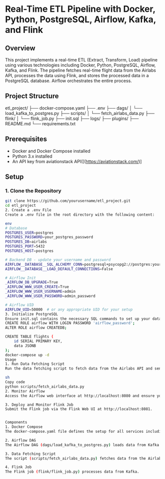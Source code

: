 # Real-Time ETL Pipeline with Docker, Python, PostgreSQL, Airflow, Kafka, and Flink

## Overview

This project implements a real-time ETL (Extract, Transform, Load) pipeline using various technologies including Docker, Python, PostgreSQL, Airflow, Kafka, and Flink. The pipeline fetches real-time flight data from the Airlabs API, processes the data using Flink, and stores the processed data in a PostgreSQL database. Airflow orchestrates the entire process.

## Project Structure

etl_project/
├── docker-compose.yaml
├── .env
├── dags/
│ └── load_kafka_to_postgres.py
├── scripts/
│ └── fetch_airlabs_data.py
├── flink/
│ └── flink_job.py
├── init.sql
├── logs/
├── plugins/
├── README.md
└── requirements.txt

## Prerequisites

- Docker and Docker Compose installed
- Python 3.x installed
- An API key from aviationstack API([(https://aviationstack.com/)]

## Setup

### 1. Clone the Repository

```sh
git clone https://github.com/yourusername/etl_project.git
cd etl_project
2. Create a .env File
Create a .env file in the root directory with the following content:

env
# Database
POSTGRES_USER=postgres
POSTGRES_PASSWORD=your_postgres_password
POSTGRES_DB=airlabs
POSTGRES_PORT=5432
POSTGRES_HOST=postgres

# Backend DB - update your username and password
AIRFLOW__DATABASE__SQL_ALCHEMY_CONN=postgresql+psycopg2://postgres:your_postgres_password@postgres/airlabs
AIRFLOW__DATABASE__LOAD_DEFAULT_CONNECTIONS=False

# Airflow Init
_AIRFLOW_DB_UPGRADE=True
_AIRFLOW_WWW_USER_CREATE=True
_AIRFLOW_WWW_USER_USERNAME=admin
_AIRFLOW_WWW_USER_PASSWORD=admin_password

# Airflow UID
AIRFLOW_UID=50000  # or any appropriate UID for your setup
3. Initialize PostgreSQL
Ensure init.sql contains the necessary SQL commands to set up your database:
CREATE ROLE airflow WITH LOGIN PASSWORD 'airflow_password';
ALTER ROLE airflow CREATEDB;

CREATE TABLE flights (
    id SERIAL PRIMARY KEY,
    data JSONB
);
docker-compose up -d
Usage
1. Run Data Fetching Script
Run the data fetching script to fetch data from the Airlabs API and send it to Kafka:

sh
Copy code
python scripts/fetch_airlabs_data.py
2. Monitor Airflow
Access the Airflow web interface at http://localhost:8080 and ensure your DAG (load_kafka_to_postgres) is running. Enable the DAG if it is not already enabled.

3. Deploy and Monitor Flink Job
Submit the Flink job via the Flink Web UI at http://localhost:8081.


Components
1. Docker Compose
The docker-compose.yaml file defines the setup for all services including Zookeeper, Kafka, PostgreSQL, Flink, and Airflow.

2. Airflow DAG
The Airflow DAG (dags/load_kafka_to_postgres.py) loads data from Kafka to PostgreSQL.

3. Data Fetching Script
The script (scripts/fetch_airlabs_data.py) fetches data from the Airlabs API and sends it to Kafka.

4. Flink Job
The Flink job (flink/flink_job.py) processes data from Kafka.
